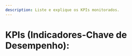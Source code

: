 ```yaml
---
description: Liste e explique os KPIs monitorados.
---
```


# KPIs (Indicadores-Chave de Desempenho):

